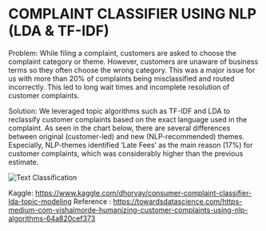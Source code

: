 # COMPLAINT CLASSIFIER USING NLP (LDA & TF-IDF)

Problem: While filing a complaint, customers are asked to choose the complaint category or theme. However, customers are unaware of business terms so they often choose the wrong category. This was a major issue for us with more than 20% of complaints being misclassified and routed incorrectly. This led to long wait times and incomplete resolution of customer complaints.


Solution: We leveraged topic algorithms such as TF-IDF and LDA to reclassify customer complaints based on the exact language used in the complaint. As seen in the chart below, there are several differences between original (customer-led) and new (NLP-recommended) themes. Especially, NLP-themes identified ‘Late Fees’ as the main reason (17%) for customer complaints, which was considerably higher than the previous estimate.


![Text Classification](https://user-images.githubusercontent.com/54467567/87732510-cc99b700-c792-11ea-9d2d-12e660869cd4.png)


Kaggle: https://www.kaggle.com/dhorvay/consumer-complaint-classifier-lda-topic-modeling
Reference : https://towardsdatascience.com/https-medium-com-vishalmorde-humanizing-customer-complaints-using-nlp-algorithms-64a820cef373
